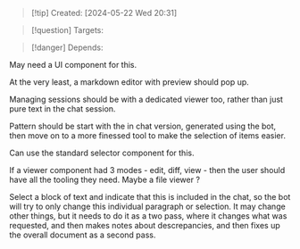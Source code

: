 
>[!tip] Created: [2024-05-22 Wed 20:31]

>[!question] Targets: 

>[!danger] Depends: 

May need a UI component for this.

At the very least, a markdown editor with preview should pop up.

Managing sessions should be with a dedicated viewer too, rather than just pure text in the chat session.

Pattern should be start with the in chat version, generated using the bot, then move on to a more finessed tool to make the selection of items easier.

Can use the standard selector component for this.

If a viewer component had 3 modes - edit, diff, view - then the user should have all the tooling they need.  Maybe a file viewer ?

Select a block of text and indicate that this is included in the chat, so the bot will try to only change this individual paragraph or selection.  It may change other things, but it needs to do it as a two pass, where it changes what was requested, and then makes notes about descrepancies, and then fixes up the overall document as a second pass.